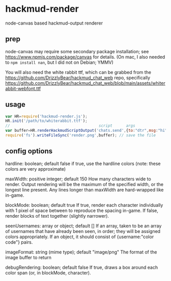 # hackmud-render

node-canvas based hackmud-output renderer

## prep

node-canvas may require some secondary package installation; see https://www.npmjs.com/package/canvas for details.
(On mac, I also needed to `npm install nan`, but I did not on Debian; YMMV)

You will also need the white rabbit ttf, which can be grabbed from the https://github.com/DrizzlyBear/hackmud_chat_web repo, specifically https://github.com/DrizzlyBear/hackmud_chat_web/blob/main/assets/whiterabbit-webfont.ttf

## usage

```js
var HR=require('hackmud-render.js');
HR.init('/path/to/whiterabbit.ttf');
//                                       script      args                result    config options
var buffer=HR.renderHackmudScriptOutput('chats.send',{to:"dtr",msg:"hi"},{ok:true},{hardline:true}); // returns a buffer in image/png format by default
require('fs').writeFileSync('render.png',buffer); // save the file
```

## config options

hardline: boolean; default false
	if true, use the hardline colors (note: these colors are very approximate)

maxWidth: positive integer; default 150
	How many characters wide to render.
	Output rendering will be the maximum of the specified width, or the longest line present.
	Any lines longer than maxWidth are hard-wrapped like in-game.

blockMode: boolean; default true
	If true, render each character individually with 1 pixel of space between to reproduce the spacing in-game.
	If false, render blocks of text together (slightly narrower).

seenUsernames: array or object; default []
	If an array, taken to be an array of usernames that have already been seen, in order; they will be assigned colors appropriately.
	If an object, it should consist of {username:"color code"} pairs.

imageFormat: string (mime type); default "image/png"
	The format of the image buffer to return

debugRendering: boolean; default false
	If true, draws a box around each color span (or, in blockMode, character).
